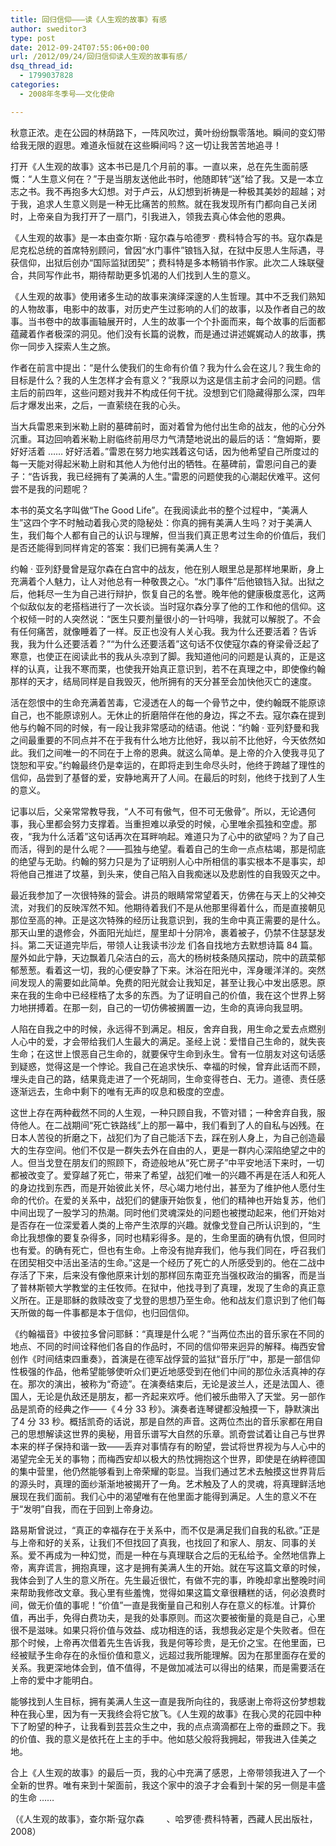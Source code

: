 ```yaml
---
title: 回归信仰———读《人生观的故事》有感
author: sweditor3
type: post
date: 2012-09-24T07:55:06+00:00
url: /2012/09/24/回归信仰读人生观的故事有感/
dsq_thread_id:
  - 1799037828
categories:
  - 2008年冬季号——文化使命

---
```

秋意正浓。走在公园的林荫路下，一阵风吹过，黄叶纷纷飘零落地。瞬间的变幻带给我无限的遐思。难道永恒就在这些瞬间吗？这一切让我苦苦地追寻！

打开《人生观的故事》这本书已是几个月前的事。一直以来，总在先生面前感慨：“人生意义何在？”于是当朋友送他此书时，他随即转“送”给了我。又是一本立志之书。我不再抱多大幻想。对于卢云，从幻想到祈祷是一种极其美妙的超越；对于我，追求人生意义则是一种无比痛苦的煎熬。就在我发现所有门都向自己关闭时，上帝亲自为我打开了一扇门，引我进入，领我去真心体会他的恩典。

《人生观的故事》是一本由查尔斯 · 寇尔森与哈德罗 · 费科特合写的书。寇尔森是尼克松总统的首席特别顾问，曾因“水门事件”锒铛入狱，在狱中反思人生际遇，寻获信仰，出狱后创办“国际监狱团契”；费科特是多本畅销书作家。此次二人珠联璧合，共同写作此书，期待帮助更多饥渴的人们找到人生的意义。

《人生观的故事》使用诸多生动的故事来演绎深邃的人生哲理。其中不乏我们熟知的人物故事，电影中的故事，对历史产生过影响的人们的故事，以及作者自己的故事。当书卷中的故事画轴展开时，人生的故事一个个扑面而来，每个故事的后面都蕴藏着作者极深的洞见。他们没有长篇的说教，而是通过讲述娓娓动人的故事，携你一同步入探索人生之旅。

作者在前言中提出：“是什么使我们的生命有价值？我为什么会在这儿？我生命的目标是什么？我的人生怎样才会有意义？”我原以为这是信主前才会问的问题。信主后的前四年，这些问题对我并不构成任何干扰。没想到它们隐藏得那么深，四年后才爆发出来，之后，一直萦绕在我的心头。

当大兵雷恩来到米勒上尉的墓碑前时，面对着曾为他付出生命的战友，他的心分外沉重。耳边回响着米勒上尉临终前用尽力气清楚地说出的最后的话：“詹姆斯，要好好活着 …… 好好活着。”雷恩在努力地实践着这句话，因为他希望自己所度过的每一天能对得起米勒上尉和其他人为他付出的牺牲。在墓碑前，雷恩问自己的妻子：“告诉我，我已经拥有了美满的人生。”雷恩的问题使我的心潮起伏难平。这何尝不是我的问题呢？

本书的英文名字叫做“The Good Life”。在我阅读此书的整个过程中，“美满人生”这四个字不时触动着我心灵的隐秘处：你真的拥有美满人生吗？对于美满人生，我们每个人都有自己的认识与理解，但当我们真正思考过生命的价值后，我们是否还能得到同样肯定的答案：我们已拥有美满人生？

约翰 · 亚列舒曼曾是寇尔森在白宫中的战友，他在别人眼里总是那样地果断，身上充满着个人魅力，让人对他总有一种敬畏之心。“水门事件”后他锒铛入狱。出狱之后，他耗尽一生为自己进行辩护，恢复自己的名誉。晚年他的健康极度恶化，这两个似敌似友的老搭档进行了一次长谈。当时寇尔森分享了他的工作和他的信仰。这个权倾一时的人突然说：“医生只要剂量很小的一针吗啡，我就可以解脱了。不会有任何痛苦，就像睡着了一样。反正也没有人关心我。我为什么还要活着？告诉我，我为什么还要活着？”“为什么还要活着”这句话不仅使寇尔森的脊梁骨泛起了寒意，也使正在阅读此书的我从头凉到了脚。我知道他问的问题是认真的，正是这样的认真，让我不寒而栗，也使我开始真正意识到，若不在真理之中，即使像约翰那样的天才，结局同样是自我毁灭，他所拥有的天分甚至会加快他灭亡的速度。

活在怨恨中的生命充满着苦毒，它浸透在人的每一个骨节之中，使约翰既不能原谅自己，也不能原谅别人。无休止的折磨陪伴在他的身边，挥之不去。寇尔森在提到他与约翰不同的时候，有一段让我非常感动的结语。他说：“约翰 · 亚列舒曼和我之间最重要的不同点并不在于我有什么地方比他好，我以前不比他好，今天依然如此。我们之间唯一的不同在于上帝的恩典。就这么简单。是上帝的介入使我寻见了饶恕和平安。”约翰最终仍是幸运的，在即将走到生命尽头时，他终于跨越了理性的信仰，品尝到了基督的爱，安静地离开了人间。在最后的时刻，他终于找到了人生的意义。

记事以后，父亲常常教导我，“人不可有傲气，但不可无傲骨”。所以，无论遇何事，我心里都会努力支撑着。当重担难以承受的时候，心里唯余孤独和空虚。那夜，“我为什么活着”这句话再次在耳畔响起。难道只为了心中的欲望吗？为了自己而活，得到的是什么呢？——孤独与绝望。看着自己的生命一点点枯竭，那是彻底的绝望与无助。约翰的努力只是为了证明别人心中所相信的事实根本不是事实，却将他自己推进了坟墓，到头来，使自己陷入自我痴迷以及悲剧性的自我毁灭之中。

最近我参加了一次很特殊的营会。讲员的眼睛常常望着天，仿佛在与天上的父神交流，对我们的反映浑然不知。他期待着我们不是从他那里得着什么，而是直接朝见那位至高的神。正是这次特殊的经历让我意识到，我的生命中真正需要的是什么。那天山里的退修会，外面阳光灿烂，屋里却十分阴冷，裹着被子，仍禁不住瑟瑟发抖。第二天证道完毕后，带领人让我读书沙龙 们各自找地方去默想诗篇 84 篇。屋外如此宁静，天边飘着几朵洁白的云，高大的杨树枝条随风摆动，院中的蔬菜郁郁葱葱。看着这一切，我的心便安静了下来。沐浴在阳光中，浑身暖洋洋的。突然间发现人的需要如此简单。免费的阳光就会让我知足，甚至让我心中发出感恩。原来在我的生命中已经桎梏了太多的东西。为了证明自己的价值，我在这个世界上努力地拼搏着。在那一刻，自己的一切仿佛被搁置一边，生命的真谛向我显明。

人陷在自我之中的时候，永远得不到满足。相反，舍弃自我，用生命之爱去点燃别人心中的爱，才会带给我们人生最大的满足。圣经上说：爱惜自己生命的，就失丧生命；在这世上恨恶自己生命的，就要保守生命到永生。曾有一位朋友对这句话感到疑惑，觉得这是一个悖论。我自己在追求快乐、幸福的时候，曾弃此话而不顾，埋头走自己的路，结果竟走进了一个死胡同，生命变得苍白、无力。道德、责任感逐渐远去，生命中剩下的唯有无声的叹息和极度的空虚。

这世上存在两种截然不同的人生观，一种只顾自我，不管对错；一种舍弃自我，服侍他人。在二战期间“死亡铁路线”上的那一幕中，我们看到了人的自私与凶残。在日本人苦役的折磨之下，战犯们为了自己能活下去，踩在别人身上，为自己创造最大的生存空间。他们不仅是一群失去外在自由的人，更是一群内心深陷绝望之中的人。但当戈登在朋友们的照顾下，奇迹般地从“死亡房子”中平安地活下来时，一切都被改变了。爱穿越了死亡，带来了希望，战犯们唯一的兴趣不再是在活人和死人的身边找到东西，而是开始彼此关怀，尽心竭力地付出，甚至为了维护他人愿付生命的代价。在爱的关系中，战犯们的健康开始恢复，他们的精神也开始复苏，他们中间出现了一股学习的热潮。同时他们灵魂深处的问题也被搅动起来，他们开始对是否存在一位深爱着人类的上帝产生浓厚的兴趣。就像戈登自己所认识到的，“生命比我想像的要复杂得多，同时也精彩得多。是的，生命里面的确有仇恨，但同时也有爱。的确有死亡，但也有生命。上帝没有抛弃我们，他与我们同在，呼召我们在团契相交中活出圣洁的生命。”这是一个经历了死亡的人所感受到的。他在二战中存活了下来，后来没有像他原来计划的那样回东南亚充当强权政治的掮客，而是当了普林斯顿大学教堂的主任牧师。在狱中，他找寻到了真理，发现了生命的真正意义所在。正是耶稣的救赎改变了戈登的思想乃至生命。他和战友们意识到了他们每天所做的每一件事都是本于信仰，也归回信仰。

《约翰福音》中彼拉多曾问耶稣：“真理是什么呢？”当两位杰出的音乐家在不同的地点、不同的时间诠释他们各自的作品时，不同的信仰带来迥异的解释。梅西安曾创作《时间结束四重奏》，首演是在德军战俘营的监狱“音乐厅”中，那是一部信仰性极强的作品，他希望能够使听众们更近地感受到在他们中间的那位永活真神的存在。那次的演出，被称为“奇迹”。在演奏结束后，无论是波兰人，还是法国人、德国人，无论是仇敌还是朋友，都一齐起来欢呼。他们被乐曲带入了天堂。另一部作品是凯奇的经典之作——《４分 33 秒》。演奏者连琴键都没触摸一下，静默演出了4 分 33 秒。概括凯奇的话说，那是自然的声音。这两位杰出的音乐家都在用自己的思想解读这世界的奥秘，用音乐谱写大自然的乐章。凯奇尝试着让自己与世界本来的样子保持和谐一致——丢弃对事情存有的盼望，尝试将世界视为与人心中的渴望完全无关的事物；而梅西安却以极大的热忱拥抱这个世界，即使是在纳粹德国的集中营里，他仍然能够看到上帝荣耀的彰显。当我们通过艺术去触摸这世界背后的源头时，真理的面纱渐渐地被揭开了一角。艺术触及了人的灵魂，将真理鲜活地展现在我们面前。我们心中的渴望唯有在他里面才能得到满足。人生的意义不在于“发明”自我，而在于回到上帝身边。

路易斯曾说过，“真正的幸福存在于关系中，而不仅是满足我们自我的私欲。”正是与上帝和好的关系，让我们不但找回了真我，也找回了和家人、朋友、同事的关系。爱不再成为一种幻觉，而是一种在与真理联合之后的无私给予。全然地信靠上帝，离弃谎言，拥抱真理，这才是拥有美满人生的开始。就在写这篇文章的时候，我体会到了人生的意义所在。先生最近很忙，有做不完的事，昨晚却拿出整晚时间来帮助我修改文章。我心里有些羞愧，觉得如果这篇文章很糟糕的话，何必浪费时间，做无价值的事呢！“价值”一直是我衡量自己和别人存在意义的标准。计算价值，再出手，免得白费功夫，是我的处事原则。而这次要被衡量的竟是自己，心里很不是滋味。如果只将价值与效益、成功相连的话，我想我必定是个失败者。但在那个时候，上帝再次借着先生告诉我，我是何等珍贵，是无价之宝。在他里面，已经被赋予生命存在的永恒价值和意义，远超过我所能理解。因为在那里面存在爱的关系。我更深地体会到，值不值得，不是做加减法可以得出的结果，而是需要活在上帝的爱中才能明白。

能够找到人生目标，拥有美满人生这一直是我所向往的，我感谢上帝将这份梦想栽种在我心里，因为有一天我终会将它放飞。《人生观的故事》在我心灵的花园中种下了盼望的种子，让我看到芸芸众生之中，我的点点滴滴都在上帝的垂顾之下。我的价值、我的意义是依托在上主的手中。他如慈父般将我拥起，带我进入佳美之地。

合上《人生观的故事》的最后一页，我的心中充满了感恩，上帝带领我进入了一个全新的世界。唯有来到十架面前，我这个家中的浪子才会看到十架的另一侧是丰盛的生命 ……

（《人生观的故事》，查尔斯·寇尔森         、哈罗德·费科特著，西藏人民出版社，2008）